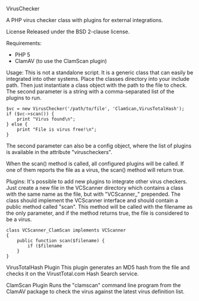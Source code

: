 VirusChecker

A PHP virus checker class with plugins for external integrations.

License
Released under the BSD 2-clause license.

Requirements:
 * PHP 5
 * ClamAV (to use the ClamScan plugin)

Usage:
This is not a standalone script. It is a generic class that can easily be integrated into other systems.
Place the classes directory into your include path. Then just instantiate a class object with the path
to the file to check. The second parameter is a string with a comma-separated list of the plugins to
run.

    $vc = new VirusChecker('/path/to/file', 'ClamScan,VirusTotalHash');
    if ($vc->scan()) {
        print "Virus found\n";
    } else {
        print "File is virus free!\n";
    }

The second parameter can also be a config object, where the list of plugins is available in the
attribute "viruscheckers".

When the scan() method is called, all configured plugins will be called. If one of them reports
the file as a virus, the scan() method will return true.

Plugins:
It's possible to add new plugins to integrate other virus checkers. Just create a new file in
the VCScanner directory which contains a class with the same name as the file, but with 
"VCScanner_" prepended. The class should implement the VCScanner interface and should
contain a public method called "scan". This method will be called with the filename as the
only parameter, and if the method returns true, the file is considered to be a virus.

    class VCScanner_ClamScan implements VCScanner
    {
        public function scan($filename) {
            if ($filename 
        }
    }


VirusTotalHash Plugin
This plugin generates an MD5 hash from the file and checks it on the VirustTotal.com Hash Search service.

ClamScan Plugin
Runs the "clamscan" command line program from the ClamAV package to check the virus against the latest
virus definition list.

